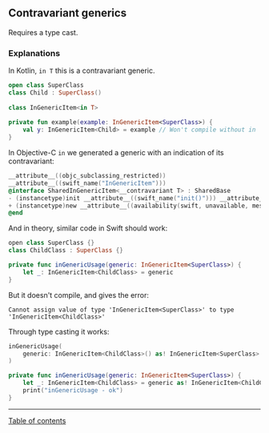 ## Contravariant generics

Requires a type cast.

### Explanations

In Kotlin, `in T` this is a contravariant generic.

```kotlin
open class SuperClass  
class Child : SuperClass()  
  
class InGenericItem<in T>
  
private fun example(example: InGenericItem<SuperClass>) {  
    val y: InGenericItem<Child> = example // Won't compile without in
}
```

In Objective-C `in` we generated a generic with an indication of its contravariant:

```objective-c
__attribute__((objc_subclassing_restricted))
__attribute__((swift_name("InGenericItem")))
@interface SharedInGenericItem<__contravariant T> : SharedBase
- (instancetype)init __attribute__((swift_name("init()"))) __attribute__((objc_designated_initializer));
+ (instancetype)new __attribute__((availability(swift, unavailable, message="use object initializers instead")));
@end
```

And in theory, similar code in Swift should work:

```swift
open class SuperClass {}
class ChildClass : SuperClass {}

private func inGenericUsage(generic: InGenericItem<SuperClass>) {
    let _: InGenericItem<ChildClass> = generic
}
```

But it doesn't compile, and gives the error:

```
Cannot assign value of type 'InGenericItem<SuperClass>' to type 'InGenericItem<ChildClass>'
```

Through type casting it works:

```swift
inGenericUsage(
    generic: InGenericItem<ChildClass>() as! InGenericItem<SuperClass>
)

private func inGenericUsage(generic: InGenericItem<SuperClass>) {
    let _: InGenericItem<ChildClass> = generic as! InGenericItem<ChildClass>
    print("inGenericUsage - ok")
}
```

---
[Table of contents](/README.md)
